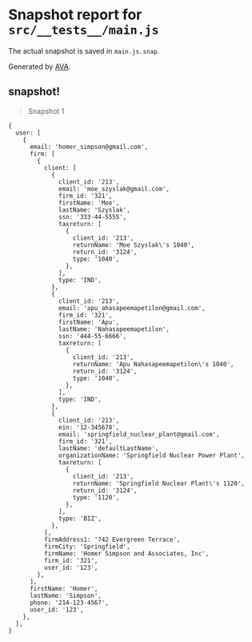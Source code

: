 # Snapshot report for `src/__tests__/main.js`

The actual snapshot is saved in `main.js.snap`.

Generated by [AVA](https://ava.li).

## snapshot!

> Snapshot 1

    {
      user: [
        {
          email: 'homer_simpson@gmail.com',
          firm: [
            {
              client: [
                {
                  client_id: '213',
                  email: 'moe_szyslak@gmail.com',
                  firm_id: '321',
                  firstName: 'Moe',
                  lastName: 'Szyslak',
                  ssn: '333-44-5555',
                  taxreturn: [
                    {
                      client_id: '213',
                      returnName: 'Moe Szyslak\'s 1040',
                      return_id: '3124',
                      type: '1040',
                    },
                  ],
                  type: 'IND',
                },
                {
                  client_id: '213',
                  email: 'apu_ahasapeemapetilon@gmail.com',
                  firm_id: '321',
                  firstName: 'Apu',
                  lastName: 'Nahasapeemapetilon',
                  ssn: '444-55-6666',
                  taxreturn: [
                    {
                      client_id: '213',
                      returnName: 'Apu Nahasapeemapetilon\'s 1040',
                      return_id: '3124',
                      type: '1040',
                    },
                  ],
                  type: 'IND',
                },
                {
                  client_id: '213',
                  ein: '12-345678',
                  email: 'springfield_nuclear_plant@gmail.com',
                  firm_id: '321',
                  lastName: 'defaultLastName',
                  organizationName: 'Springfield Nuclear Power Plant',
                  taxreturn: [
                    {
                      client_id: '213',
                      returnName: 'Springfield Nuclear Plant\'s 1120',
                      return_id: '3124',
                      type: '1120',
                    },
                  ],
                  type: 'BIZ',
                },
              ],
              firmAddress1: '742 Evergreen Terrace',
              firmCity: 'Springfield',
              firmName: 'Homer Simpson and Associates, Inc',
              firm_id: '321',
              user_id: '123',
            },
          ],
          firstName: 'Homer',
          lastName: 'Simpson',
          phone: '214-123-4567',
          user_id: '123',
        },
      ],
    }
